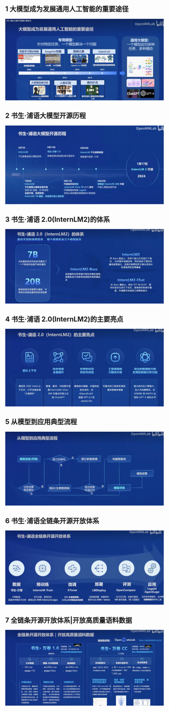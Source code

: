 ## 1 大模型成为发展通用人工智能的重要途径
<img src =".\imgs\ls1-01.png" >

## 2 书生·浦语大模型开源历程
<img src =".\imgs\ls1-02.png" >

## 3 书生·浦语 2.0(InternLM2)的体系
<img src =".\imgs\ls1-03.png" >

## 4 书生·浦语 2.0(InternLM2)的主要亮点
<img src =".\imgs\ls1-04.png" >

## 5 从模型到应用典型流程
<img src =".\imgs\ls1-05.png" >

## 6 书生·浦语全链条开源开放体系
<img src =".\imgs\ls1-06.png" >

## 7 全链条开源开放体系|开放高质量语料数据
<img src =".\imgs\ls1-07.png" >
